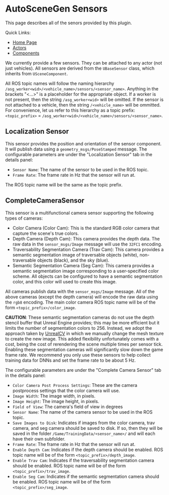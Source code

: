 # AutoSceneGen Sensors

This page describes all of the senors provided by this plugin.

Quick Links:
- [Home Page](https://github.com/tsender/AutomaticSceneGeneration)
- [Actors](actors.md)
- [Components](components.md)

We currently provide a few sensors. They can be attached to any actor (not just vehicles). All sensors are derived from the `UBaseSensor` class, which inherits from `USceneComponent`. 

All ROS topic names will follow the naming hierarchy `/asg_worker<wid>/<vehicle_name>/sensors/<sensor_name>`. Anything in the brackets "<...>" is a placeholder for the appropriate object. If a worker is not present, then the string `/asg_worker<wid>` will be omitted. If the sensor is not attached to a vehicle, then the string `/<vehicle_name>` will be ommitted. For convenience, let us refer to this hierarchy as a topic prefix: `<topic_prefix>` = `/asg_worker<wid>/<vehicle_name>/sensors/<sensor_name>`.

## Localization Sensor

This sensor provides the position and orientation of the sensor component. It will publish data using a `geometry_msgs/PoseStamped` message. The configurable parameters are under the "Localization Sensor" tab in the details panel:
- `Sensor Name`: The name of the sensor to be used in the ROS topic.
- `Frame Rate`: The frame rate in Hz that the sensor will run at.

The ROS topic name will be the same as the topic prefix.

## CompleteCameraSensor

This sensor is a multifunctional camera sensor supporting the following types of cameras:
- Color Camera (Color Cam): This is the standard RGB color camera that capture the scene's true colors.
- Depth Camera (Depth Cam): This camera provides the depth data. The raw data in the `sensor_msgs/Image` message will use the `32FC1` encoding.
- Traversability Segmentation Camera (Trav Cam): This camera provides a semantic segmentation image of traversable objects (white), non-traversable objects (black), and the sky (blue).
- Semantic Segmentation Camera (Seg Cam): This camera provides a semantic segmentation image corresponding to a user-specified color scheme. All objects can be configured to have a semantic segmentation color, and this color will used to create this image.

All cameras publish data with the `sensor_msgs/Image` message. All of the above cameras (except the depth camera) will encode the raw data using the `rgb8` encoding. The main color camera ROS topic name will be of the form `<topic_prefix>/color_image`.

**CAUTION**: These semantic segmentation cameras do not use the depth stencil buffer that Unreal Engine provides; this may be more efficient but it limits the number of segmentation colors to 256. Instead, we adopt the approach taken by [UnrealCV](https://github.com/unrealcv/unrealcv) in which we manually change the mesh texture to create the new image. This added flexibility unfortunately comes with a cost, being the cost of rerendering the scene multiple times per sensor tick. Enabling these segmentation cameras will significantly slow down the game frame rate. We recommend you only use these sensors to help collect training data for DNNs and set the frame rate to be about 5 Hz.

The configurable parameters are under the "Complete Camera Sensor" tab in the details panel:
- `Color Camera Post Process Settings`: These are the camera postprocess settings that the color camera will use.
- `Image Width`: The image width, in pixels.
- `Image Height`: The image height, in pixels.
- `Field of View`: The camera's field of view in degrees
- `Sensor Name`: The name of the camera sensor to be used in the ROS topic.
- `Save Images to Disk`: Indicates if images from the color camera, trav camera, and seg camera should be saved to disk. If so, then they will be saved in the folder `/Game/TrainingData/<sensor_name>/` and will each have their own subfolder.
- `Frame Rate`: The frame rate in Hz that the sensor will run at.
- `Enable Depth Cam`: Indicates if the depth camera should be enabled. ROS topic name will be of the form `<topic_prefix>/depth_image`.
- `Enable Trav Cam`: Indicates if the traversability segmentation camera should be enabled. ROS topic name will be of the form `<topic_prefix>/trav_image`.
- `Enable Seg Cam`: Indicates if the semantic segmentation camera should be enabled. ROS topic name will be of the form `<topic_prefix>/seg_image`.
